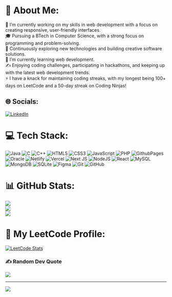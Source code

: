 # 💫 About Me:
🔭 I’m currently working on my skills in web development with a focus on creating responsive, user-friendly interfaces.<br>🎓 Pursuing a BTech in Computer Science, with a strong focus on programming and problem-solving.<br>🤔 Continuously exploring new technologies and building creative software solutions.<br>🌱 I’m currently learning web development.<br>✍️ Enjoying coding challenges, participating in hackathons, and keeping up with the latest web development trends.<br>⚡ I have a knack for maintaining coding streaks, with my longest being 100+ days on LeetCode and a 50-day streak on Coding Ninjas!


## 🌐 Socials:
[![LinkedIn](https://img.shields.io/badge/LinkedIn-%230077B5.svg?logo=linkedin&logoColor=white)](https://www.linkedin.com/in/harshit-srivastava-tech/) 

# 💻 Tech Stack:
![Java](https://img.shields.io/badge/java-%23ED8B00.svg?style=plastic&logo=openjdk&logoColor=white) ![C](https://img.shields.io/badge/c-%2300599C.svg?style=plastic&logo=c&logoColor=white) ![C++](https://img.shields.io/badge/c++-%2300599C.svg?style=plastic&logo=c%2B%2B&logoColor=white) ![HTML5](https://img.shields.io/badge/html5-%23E34F26.svg?style=plastic&logo=html5&logoColor=white) ![CSS3](https://img.shields.io/badge/css3-%231572B6.svg?style=plastic&logo=css3&logoColor=white) ![JavaScript](https://img.shields.io/badge/javascript-%23323330.svg?style=plastic&logo=javascript&logoColor=%23F7DF1E) ![PHP](https://img.shields.io/badge/php-%23777BB4.svg?style=plastic&logo=php&logoColor=white) ![GithubPages](https://img.shields.io/badge/github%20pages-121013?style=plastic&logo=github&logoColor=white) ![Oracle](https://img.shields.io/badge/Oracle-F80000?style=plastic&logo=oracle&logoColor=white) ![Netlify](https://img.shields.io/badge/netlify-%23000000.svg?style=plastic&logo=netlify&logoColor=#00C7B7) ![Vercel](https://img.shields.io/badge/vercel-%23000000.svg?style=plastic&logo=vercel&logoColor=white) ![Next JS](https://img.shields.io/badge/Next-black?style=plastic&logo=next.js&logoColor=white) ![NodeJS](https://img.shields.io/badge/node.js-6DA55F?style=plastic&logo=node.js&logoColor=white) ![React](https://img.shields.io/badge/react-%2320232a.svg?style=plastic&logo=react&logoColor=%2361DAFB) ![MySQL](https://img.shields.io/badge/mysql-4479A1.svg?style=plastic&logo=mysql&logoColor=white) ![MongoDB](https://img.shields.io/badge/MongoDB-%234ea94b.svg?style=plastic&logo=mongodb&logoColor=white) ![SQLite](https://img.shields.io/badge/sqlite-%2307405e.svg?style=plastic&logo=sqlite&logoColor=white) ![Figma](https://img.shields.io/badge/figma-%23F24E1E.svg?style=plastic&logo=figma&logoColor=white) ![Git](https://img.shields.io/badge/git-%23F05033.svg?style=plastic&logo=git&logoColor=white) ![GitHub](https://img.shields.io/badge/github-%23121011.svg?style=plastic&logo=github&logoColor=white)
# 📊 GitHub Stats:
![](https://github-readme-stats.vercel.app/api?username=Harshit-0016&theme=shadow_blue&hide_border=false&include_all_commits=false&count_private=false)<br/>
![](https://github-readme-streak-stats.herokuapp.com/?user=Harshit-0016&theme=shadow_blue&hide_border=false)<br/>
![](https://github-readme-stats.vercel.app/api/top-langs/?username=Harshit-0016&theme=shadow_blue&hide_border=false&include_all_commits=false&count_private=false&layout=compact)

# 🚀 My LeetCode Profile:
[![LeetCode Stats](https://leetcard.jacoblin.cool/your-leetcode-username?theme=dark&font=Montserrat)](https://leetcode.com/u/Harshit_122/)

### ✍️ Random Dev Quote
![](https://quotes-github-readme.vercel.app/api?type=horizontal&theme=radical)

---
[![](https://visitcount.itsvg.in/api?id=Harshit-0016&icon=0&color=1)](https://visitcount.itsvg.in)

<!-- Proudly created with GPRM ( https://gprm.itsvg.in ) -->
